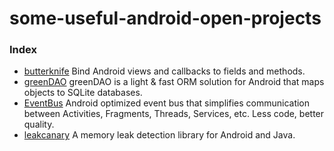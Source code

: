 # some-useful-android-open-projects


### Index
* [butterknife](https://github.com/JakeWharton/butterknife)  Bind Android views and callbacks to fields and methods.
* [greenDAO](https://github.com/greenrobot/greenDAO) greenDAO is a light & fast ORM solution for Android that maps objects to SQLite databases. 
* [EventBus](https://github.com/greenrobot/EventBus) Android optimized event bus that simplifies communication between Activities, Fragments, Threads, Services, etc. Less code, better quality.
* [leakcanary](https://github.com/square/leakcanary) A memory leak detection library for Android and Java.
